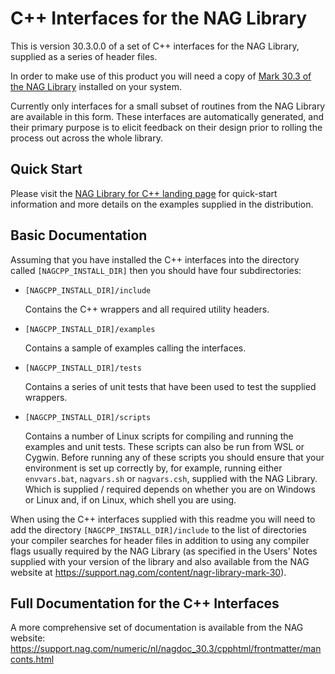 # C++ Interfaces for the NAG Library

This is version 30.3.0.0 of a set of C++ interfaces for the NAG Library,
supplied as a series of header files.

In order to make use of this product you will need a copy of
[Mark 30.3 of the NAG Library](https://www.nag.com/content/nag-library)
installed on your system.

Currently only interfaces for a small subset of routines from the NAG Library
are available in this form. These interfaces are automatically generated, and
their primary purpose is to elicit feedback on their design prior to rolling
the process out across the whole library.

## Quick Start

Please visit the
[NAG Library for C++ landing page](https://www.nag.com/content/nag-library-c-plusplus)
for quick-start information and more details on the examples supplied in the
distribution.

## Basic Documentation

Assuming that you have installed the C++ interfaces into the directory called
`[NAGCPP_INSTALL_DIR]` then you should have four subdirectories:

* `[NAGCPP_INSTALL_DIR]/include`

  Contains the C++ wrappers and all required utility headers.

* `[NAGCPP_INSTALL_DIR]/examples`

  Contains a sample of examples calling the interfaces.

* `[NAGCPP_INSTALL_DIR]/tests`

  Contains a series of unit tests that have been used to test the supplied
  wrappers.

* `[NAGCPP_INSTALL_DIR]/scripts`

  Contains a number of Linux scripts for compiling and running the examples
  and unit tests. These scripts can also be run from WSL or Cygwin. Before
  running any of these scripts you should ensure that your environment is set
  up correctly by, for example, running either `envvars.bat`, `nagvars.sh` or
  `nagvars.csh`, supplied with the NAG Library. Which is supplied / required
  depends on whether you are on Windows or Linux and, if on Linux, which shell
  you are using.

When using the C++ interfaces supplied with this readme you will need to add
the directory `[NAGCPP_INSTALL_DIR]/include` to the list of directories your
compiler searches for header files in addition to using any compiler flags
usually required by the NAG Library (as specified in the Users' Notes supplied
with your version of the library and also available from the NAG website at
https://support.nag.com/content/nagr-library-mark-30).

## Full Documentation for the C++ Interfaces

A more comprehensive set of documentation is available from the NAG website:
https://support.nag.com/numeric/nl/nagdoc_30.3/cpphtml/frontmatter/manconts.html
